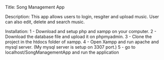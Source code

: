 Title:
Song Management App

Description:
This app allows users to login, resgiter and upload music. User can also edit, delete and search music.

Installation:
1 - Download and setup php and xampp on your computer. 
2 - Download the database file and upload it on phpmyadmin.
3 - Clone the project in the htdocs folder of xampp.
4 - Open Xampp and run apache and mysql server. (My mysql server is setup on 3307 port.)
5 - go to localhost/SongManagementApp and run the application
